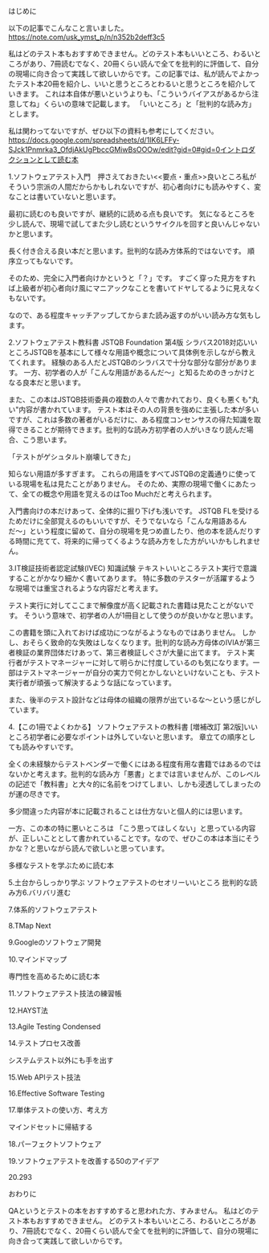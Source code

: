 はじめに

以下の記事でこんなこと言いました。https://note.com/usk_ymst_p/n/n352b2deff3c5

私はどのテスト本もおすすめできません。どのテスト本もいいところ、わるいところがあり、7冊読むでなく、20冊くらい読んで全てを批判的に評価して、自分の現場に向き合って実践して欲しいからです。この記事では、私が読んでよかったテスト本20冊を紹介し、いいと思うところとわるいと思うところを紹介していきます。
これは本自体が悪いというよりも、「こういうバイアスがあるから注意してね」くらいの意味で記載します。
「いいところ」と「批判的な読み方」とします。

私は関わってないですが、ぜひ以下の資料も参考にしてください。https://docs.google.com/spreadsheets/d/1IK6LFFy-SJck1Pnmrka3_OfdjAkUgPbccGMiwBsOOOw/edit?gid=0#gid=0イントロダクションとして読む本

1.ソフトウェアテスト入門　押さえておきたい&lt;&lt;要点・重点&gt;&gt;良いところ私がそういう宗派の人間だからかもしれないですが、初心者向けにも読みやすく、変なことは書いていないと思います。

最初に読むのも良いですが、継続的に読める点も良いです。
気になるところを少し読んで、現場で試してまた少し読むというサイクルを回すと良いんじゃないかと思います。

長く付き合える良い本だと思います。批判的な読み方体系的ではないです。
順序立ってもないです。

そのため、完全に入門者向けかというと「？」です。
すごく穿った見方をすれば上級者が初心者向け風にマニアックなことを書いてドヤしてるように見えなくもないです。

なので、ある程度キャッチアップしてからまた読み返すのがいい読み方な気もします。

2.ソフトウェアテスト教科書 JSTQB Foundation 第4版 シラバス2018対応いいところJSTQBを基本にして様々な用語や概念について具体例を示しながら教えてくれます。
経験のある人だとJSTQBのシラバスで十分な部分な部分があります。
一方、初学者の人が「こんな用語があるんだ〜」と知るためのきっかけとなる良本だと思います。

また、この本はJSTQB技術委員の複数の人々で書かれており、良くも悪くも"丸い"内容が書かれています。
テスト本はその人の背景を強めに主張した本が多いですが、これは多数の著者がいるだけに、ある程度コンセンサスの得た知識を取得できることが期待できます。批判的な読み方初学者の人がいきなり読んだ場合、こう思います。

「テストがゲシュタルト崩壊してきた」

知らない用語が多すぎます。
これらの用語をすべてJSTQBの定義通りに使っている現場を私は見たことがありません。
そのため、実際の現場で働くにあたって、全ての概念や用語を覚えるのはToo Muchだと考えられます。

入門書向けの本だけあって、全体的に掘り下げも浅いです。
JSTQB FLを受けるためだけに全部覚えるのもいいですが、そうでないなら「こんな用語あるんだ〜」という程度に留めて、自分の現場を見つめ直したり、他の本を読んだりする時間に充てて、将来的に帰ってくるような読み方をした方がいいかもしれません。

3.IT検証技術者認定試験(IVEC) 知識試験 テキストいいところテスト実行で意識することがかなり細かく書いてあります。
特に多数のテスターが活躍するような現場では重宝されるような内容だと考えます。

テスト実行に対してここまで解像度が高く記載された書籍は見たことがないです。
そういう意味で、初学者の人が1冊目として使うのが良いかなと思います。

この書籍を頭に入れておけば成功につながるようなものではありません。
しかし、おそらく致命的な失敗はしなくなります。批判的な読み方母体のIVIAが第三者検証の業界団体だけあって、第三者検証しぐさが大量に出てます。
テスト実行者がテストマネージャーに対して明らかに忖度しているのも気になります。一部はテストマネージャーが自分の実力で何とかしないといけないことも、テスト実行者が頑張って解決するような話になっています。

また、後半のテスト設計などは母体の組織の限界が出ているな〜という感じがしています。

4.【この1冊でよくわかる】 ソフトウェアテストの教科書 [増補改訂 第2版]いいところ初学者に必要なポイントは外していないと思います。
章立ての順序としても読みやすいです。

全くの未経験からテストベンダーで働くにはある程度有用な書籍ではあるのではないかと考えます。批判的な読み方「悪書」とまでは言いませんが、このレベルの記述で「教科書」と大々的に名前をつけてしまい、しかも浸透してしまったのが運の尽きです。

多少間違った内容が本に記載されることは仕方ないと個人的には思います。

一方、この本の特に悪いところは
「こう思ってほしくない」と思っている内容が、正しいこととして書かれていることです。なので、ぜひこの本は本当にそうかな？と思いながら読んで欲しいと思っています。

多様なテストを学ぶために読む本

5.土台からしっかり学ぶ ソフトウェアテストのセオリーいいところ
批判的な読み方6.バリバリ進む

7.体系的ソフトウェアテスト

8.TMap Next

9.Googleのソフトウェア開発

10.マインドマップ

専門性を高めるために読む本

11.ソフトウェアテスト技法の練習帳

12.HAYST法

13.Agile Testing Condensed

14.テストプロセス改善

システムテスト以外にも手を出す

15.Web APIテスト技法

16.Effective Software Testing

17.単体テストの使い方、考え方

マインドセットに帰結する

18.パーフェクトソフトウェア

19.ソフトウェアテストを改善する50のアイデア

20.293

おわりに

QAというとテストの本をおすすめすると思われた方、すみません。
私はどのテスト本もおすすめできません。
どのテスト本もいいところ、わるいところがあり、7冊読むでなく、20冊くらい読んで全てを批判的に評価して、自分の現場に向き合って実践して欲しいからです。